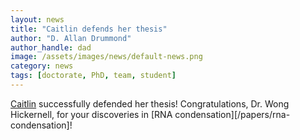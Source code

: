 ```yaml
---
layout: news
title: "Caitlin defends her thesis"
author: "D. Allan Drummond"
author_handle: dad
image: /assets/images/news/default-news.png
category: news
tags: [doctorate, PhD, team, student]
---
```

[Caitlin] successfully defended her thesis! Congratulations, Dr. Wong Hickernell, for your discoveries in [RNA condensation][/papers/rna-condensation]!


[Caitlin]: /team/caitlin-wong
